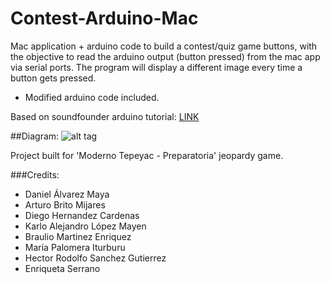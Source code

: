 # Contest-Arduino-Mac
Mac application + arduino code to build a contest/quiz game buttons, with the objective to read the arduino output (button pressed) from the mac app via serial ports. The program will display a different image every time a button gets pressed.

- Modified arduino code included.

Based on soundfounder arduino tutorial: [LINK](https://www.sunfounder.com/learn/rfid-kit-v2-0-for-arduino/lesson-7-building-a-quiz-buzzer-system-rfid-v2-0-for-arduino.html)


##Diagram:
![alt tag](https://www.sunfounder.com/media/wysiwyg/swatches/starter_basic_kit_v2-0_for_arduino/7_Building_a_Quiz_Buzzer_System/ferrr.png)




Project built for 'Moderno Tepeyac - Preparatoria' jeopardy game.

###Credits:

- Daniel Álvarez Maya
- Arturo Brito Mijares
- Diego Hernandez Cardenas
- Karlo Alejandro López Mayen
- Braulio Martinez Enriquez
- María Palomera Iturburu
- Hector Rodolfo Sanchez Gutierrez
- Enriqueta Serrano


